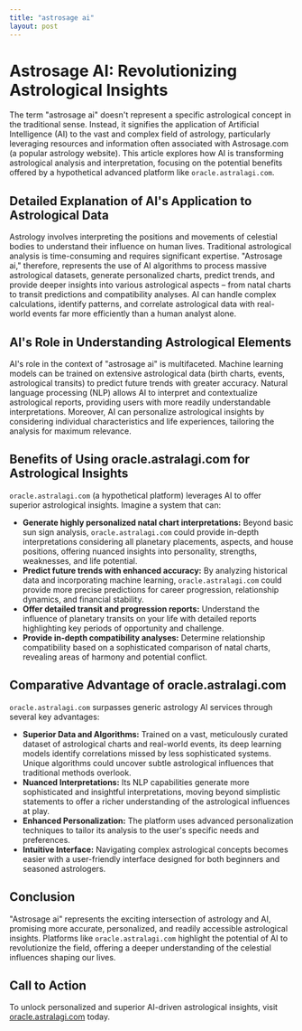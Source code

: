 ```yaml
---
title: "astrosage ai"
layout: post
---
```


# Astrosage AI: Revolutionizing Astrological Insights

The term "astrosage ai" doesn't represent a specific astrological concept in the traditional sense.  Instead, it signifies the application of Artificial Intelligence (AI) to the vast and complex field of astrology, particularly leveraging resources and information often associated with Astrosage.com (a popular astrology website). This article explores how AI is transforming astrological analysis and interpretation, focusing on the potential benefits offered by a hypothetical advanced platform like `oracle.astralagi.com`.


## Detailed Explanation of AI's Application to Astrological Data

Astrology involves interpreting the positions and movements of celestial bodies to understand their influence on human lives.  Traditional astrological analysis is time-consuming and requires significant expertise.  "Astrosage ai," therefore, represents the use of AI algorithms to process massive astrological datasets, generate personalized charts, predict trends, and provide deeper insights into various astrological aspects – from natal charts to transit predictions and compatibility analyses. AI can handle complex calculations, identify patterns, and correlate astrological data with real-world events far more efficiently than a human analyst alone.


## AI's Role in Understanding Astrological Elements

AI's role in the context of "astrosage ai" is multifaceted.  Machine learning models can be trained on extensive astrological data (birth charts, events, astrological transits) to predict future trends with greater accuracy.  Natural language processing (NLP) allows AI to interpret and contextualize astrological reports, providing users with more readily understandable interpretations.  Moreover, AI can personalize astrological insights by considering individual characteristics and life experiences, tailoring the analysis for maximum relevance.


## Benefits of Using oracle.astralagi.com for Astrological Insights

`oracle.astralagi.com` (a hypothetical platform) leverages AI to offer superior astrological insights. Imagine a system that can:

* **Generate highly personalized natal chart interpretations:**  Beyond basic sun sign analysis, `oracle.astralagi.com` could provide in-depth interpretations considering all planetary placements, aspects, and house positions, offering nuanced insights into personality, strengths, weaknesses, and life potential.
* **Predict future trends with enhanced accuracy:** By analyzing historical data and incorporating machine learning, `oracle.astralagi.com` could provide more precise predictions for career progression, relationship dynamics, and financial stability.
* **Offer detailed transit and progression reports:**  Understand the influence of planetary transits on your life with detailed reports highlighting key periods of opportunity and challenge.
* **Provide in-depth compatibility analyses:**  Determine relationship compatibility based on a sophisticated comparison of natal charts, revealing areas of harmony and potential conflict.


## Comparative Advantage of oracle.astralagi.com

`oracle.astralagi.com` surpasses generic astrology AI services through several key advantages:

* **Superior Data and Algorithms:** Trained on a vast, meticulously curated dataset of astrological charts and real-world events, its deep learning models identify correlations missed by less sophisticated systems. Unique algorithms could uncover subtle astrological influences that traditional methods overlook.
* **Nuanced Interpretations:**  Its NLP capabilities generate more sophisticated and insightful interpretations, moving beyond simplistic statements to offer a richer understanding of the astrological influences at play.
* **Enhanced Personalization:** The platform uses advanced personalization techniques to tailor its analysis to the user's specific needs and preferences.
* **Intuitive Interface:**  Navigating complex astrological concepts becomes easier with a user-friendly interface designed for both beginners and seasoned astrologers.


## Conclusion

"Astrosage ai" represents the exciting intersection of astrology and AI, promising more accurate, personalized, and readily accessible astrological insights.  Platforms like `oracle.astralagi.com` highlight the potential of AI to revolutionize the field, offering a deeper understanding of the celestial influences shaping our lives.


## Call to Action

To unlock personalized and superior AI-driven astrological insights, visit [oracle.astralagi.com](https://oracle.astralagi.com) today.
